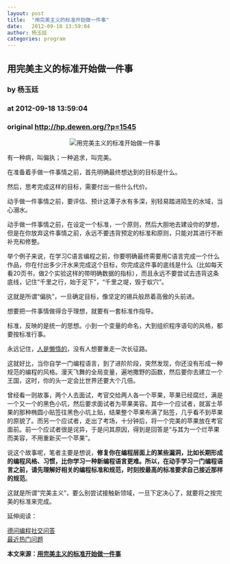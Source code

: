 ```yaml
---
layout: post
title:  "用完美主义的标准开始做一件事"
date:   2012-09-18 13:59:04
author: 杨玉廷
categories: program
---
```


## 用完美主义的标准开始做一件事
### by 杨玉廷
### at 2012-09-18 13:59:04
### original <http://hp.dewen.org/?p=1545>

<div style="text-align:center;margin-bottom:5px;margin-top:5px"><img src="http://hp.dewen.org/wp-content/uploads/2012/09/wanmei.jpg" alt="用完美主义的标准开始做一件事" title="用完美主义的标准开始做一件事" border="0"></div>
<p>有一种病，叫偏执；一种追求，叫完美。</p>
<p>在准备着手做一件事情之前，首先明确最终想达到的目标是什么。</p>
<p>然后，思考完成这样的目标，需要付出一些什么代价。<span></span></p>
<p>动手做一件事情之前，要评估、预计这潭子水有多深，别轻易踏进陌生的水域，当心溺水。</p>
<p>动手做一件事情之前，在设定一个标准，一个原则，然后大胆地去建设你的梦想，但是在你放弃这件事情之前，永远不要违背预定的标准和原则，只能对其进行不断补充和修整。</p>
<p>举个例子来说，在学习C语言编程之前，你要明确最终需要用C语言完成一个什么作品，你在付出多少汗水来完成这个目标，你完成这件事的底线是什么（比如每天看20页书，做2个实验这样的带明确数据的指标），而且永远不要尝试去违背这条底线，记住“千里之行，始于足下”，“千里之堤，毁于蚁穴”。</p>
<p>这就是所谓“偏执”，一旦确定目标，像坚定的锡兵般昂着高傲的头前进。</p>
<p>想要把一件事情做得合乎理想，就要有一套标准作指导。</p>
<p>标准，反映的是统一的思想。小到一个变量的命名，大到组织程序语句的风格，都要按标准行事。</p>
<p>永远记住，<a href="http://hp.dewen.org/?p=1545">人是懒惰的</a>，没有人想要重走一次长征路。</p>
<p>这就好比，当你自学一门编程语言，到了进阶阶段，突然发现，你还没有形成一种规范的编程的风格。漫天飞舞的全局变量，遍地撒野的函数，然后要你去建立一个王国，这时，你的头一定会比世界还要大个几倍。</p>
<p>曾经看一则故事，两个人去面试，考官交给两人各一个苹果，苹果已经腐烂，满是一个又一个的黑色小坑，然后要求面试者为苹果美容。其中一个应试者，就富士苹果的那种椭圆小贴签往黑色小坑上贴，结果整个苹果布满了贴签，几乎看不到苹果的原貌了。而另一个应试者，走出了考场，十分钟后，将一个完美的苹果放在考官面前。前一个应试者很是诧异，于是问其原因，得到是回答是“与其为一个烂苹果而美容，不用重新买一个苹果”。</p>
<p>说这个故事呢，笔者主要是想说，<strong>修复你在编程层面上的某些漏洞，比如长期形成的编程风格、习惯，比你学习一种新编程语言更难。所以，在动手学习一门编程语言之前，请先理解好相关的编程标准和规范，时刻按最高的标准要求自己接近那样的规范</strong>。</p>
<p>这就是所谓“完美主义”，要么别尝试接触新领域，一旦下定决心了，就要将之按完美的标准来完成。</p>
<p>延伸阅读：</p>
<p><a href="http://www.dewen.org/">德问编程社交问答</a><br>
<a href="http://www.dewen.org/questions/hot">最近热门问题</a></p>
<p><b>本文来源：<a href="http://blog.csdn.net/it1988888/article/details/7989616">用完美主义的标准开始做一件事</a></b></p>